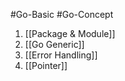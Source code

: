 #Go-Basic #Go-Concept 
1. [[Package & Module]] 
2. [[Go Generic]] 
3. [[Error  Handling]]
4. [[Pointer]]